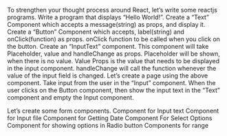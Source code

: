 To strengthen your thought process around React, let’s write some reactjs programs.
Write a program that displays “Hello World!”.
Create a “Text” Component which accepts a message(string) as props, and display it.
Create a “Button” Component which accepts, label(string) and onClick(function) as props. onClick function to be called when you click on the button.
Create an “InputText” component. This component will take Placeholder, value and handleChange as props. Placeholder will be shown, when there is no value. Value Props is the value that needs to be displayed in the input component. handleChange will call the function whenever the value of the input field is changed.
Let’s create a page using the above component. Take input from the user in the “Input” component. When the user clicks on the Button component, then show the input text in the “Text” component and empty the Input component.

Let’s create some form components.
Component for Input text
Component for Input file
Component for Getting Date
Component For Select Options
Component for showing options in Radio button
Components for range
